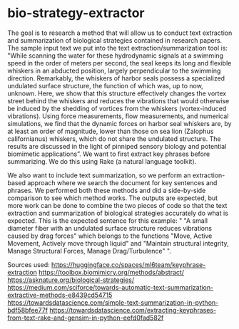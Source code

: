 # bio-strategy-extractor

The goal is to research a method that will allow us to conduct text extraction and summarization of biological strategies contained in research papers. The sample input text we put into the text extraction/summarization tool is: "While scanning the water for these hydrodynamic signals at a swimming speed in the order of meters per second, the seal keeps its long and flexible whiskers in an abducted position, largely perpendicular to the swimming direction. Remarkably, the whiskers of harbor seals possess a specialized undulated surface structure, the function of which was, up to now, unknown. Here, we show that this structure effectively changes the vortex street behind the whiskers and reduces the vibrations that would otherwise be induced by the shedding of vortices from the whiskers (vortex-induced vibrations). Using force measurements, flow measurements, and numerical simulations, we find that the dynamic forces on harbor seal whiskers are, by at least an order of magnitude, lower than those on sea lion (Zalophus californianus) whiskers, which do not share the undulated structure. The results are discussed in the light of pinniped sensory biology and potential biomimetic applications”. We want to first extract key phrases before summarizing. We do this using Rake (a natural language toolkit). 

We also want to include text summarization, so we perform an extraction-based approach where we search the document for key sentences and phrases. We performed both these methods and did a side-by-side comparison to see which method works. The outputs are expected, but more work can be done to combine the two pieces of code so that the text extraction and summarization of biological strategies accurately do what is expected. This is the expected sentence for this example: " "A small diameter fiber with an undulated surface structure reduces vibrations caused by drag forces" which belongs to the functions "Move, Active Movement, Actively move through liquid" and "Maintain structural integrity, Manage Structural Forces, Manage Drag/Turbulence" ".

Sources used: 
https://huggingface.co/spaces/ml6team/keyphrase-extraction
https://toolbox.biomimicry.org/methods/abstract/
https://asknature.org/biological-strategies/
https://medium.com/sciforce/towards-automatic-text-summarization-extractive-methods-e8439cd54715
https://towardsdatascience.com/simple-text-summarization-in-python-bdf58bfee77f
https://towardsdatascience.com/extracting-keyphrases-from-text-rake-and-gensim-in-python-eefd0fad582f
